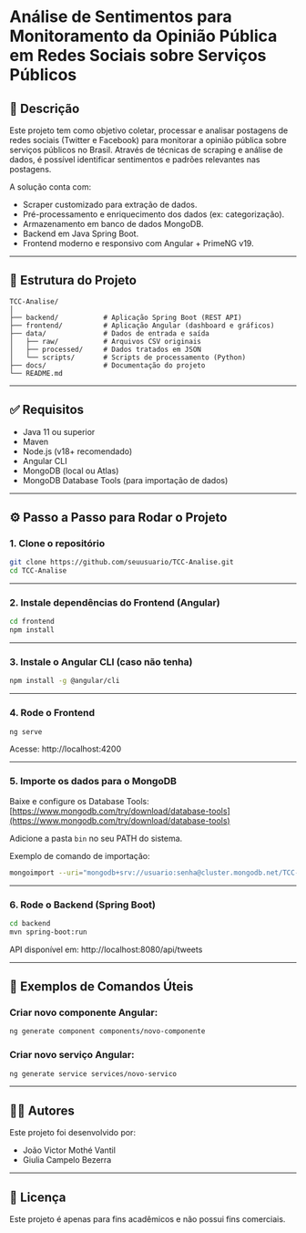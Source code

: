 # Análise de Sentimentos para Monitoramento da Opinião Pública em Redes Sociais sobre Serviços Públicos

## 📌 Descrição
Este projeto tem como objetivo coletar, processar e analisar postagens de redes sociais (Twitter e Facebook) para monitorar a opinião pública sobre serviços públicos no Brasil. Através de técnicas de scraping e análise de dados, é possível identificar sentimentos e padrões relevantes nas postagens.

A solução conta com:
- Scraper customizado para extração de dados.
- Pré-processamento e enriquecimento dos dados (ex: categorização).
- Armazenamento em banco de dados MongoDB.
- Backend em Java Spring Boot.
- Frontend moderno e responsivo com Angular + PrimeNG v19.

---

## 🧱 Estrutura do Projeto

```
TCC-Analise/
│
├── backend/           # Aplicação Spring Boot (REST API)
├── frontend/          # Aplicação Angular (dashboard e gráficos)
├── data/              # Dados de entrada e saída
│   ├── raw/           # Arquivos CSV originais
│   ├── processed/     # Dados tratados em JSON
│   └── scripts/       # Scripts de processamento (Python)
├── docs/              # Documentação do projeto
└── README.md
```

---

## ✅ Requisitos

- Java 11 ou superior
- Maven
- Node.js (v18+ recomendado)
- Angular CLI
- MongoDB (local ou Atlas)
- MongoDB Database Tools (para importação de dados)

---

## ⚙️ Passo a Passo para Rodar o Projeto

### 1. Clone o repositório
```bash
git clone https://github.com/seuusuario/TCC-Analise.git
cd TCC-Analise
```

---

### 2. Instale dependências do Frontend (Angular)
```bash
cd frontend
npm install
```

---

### 3. Instale o Angular CLI (caso não tenha)
```bash
npm install -g @angular/cli
```

---

### 4. Rode o Frontend
```bash
ng serve
```
Acesse: http://localhost:4200

---

### 5. Importe os dados para o MongoDB

Baixe e configure os Database Tools:  
[https://www.mongodb.com/try/download/database-tools](https://www.mongodb.com/try/download/database-tools)

Adicione a pasta `bin` no seu PATH do sistema.

Exemplo de comando de importação:
```bash
mongoimport --uri="mongodb+srv://usuario:senha@cluster.mongodb.net/TCC-Analise" --collection twitter --file "data/processed/brasilia_educacao.json" --jsonArray
```

---

### 6. Rode o Backend (Spring Boot)
```bash
cd backend
mvn spring-boot:run
```
API disponível em: http://localhost:8080/api/tweets

---

## 🧪 Exemplos de Comandos Úteis

### Criar novo componente Angular:
```bash
ng generate component components/novo-componente
```

### Criar novo serviço Angular:
```bash
ng generate service services/novo-servico
```

---

## 👨‍💻 Autores

Este projeto foi desenvolvido por:

- João Victor Mothé Vantil 
- Giulia Campelo Bezerra

---

## 📄 Licença
Este projeto é apenas para fins acadêmicos e não possui fins comerciais.

